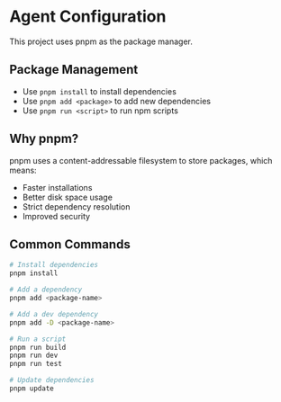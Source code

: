 # Agent Configuration

This project uses pnpm as the package manager.

## Package Management

- Use `pnpm install` to install dependencies
- Use `pnpm add <package>` to add new dependencies
- Use `pnpm run <script>` to run npm scripts

## Why pnpm?

pnpm uses a content-addressable filesystem to store packages, which means:

- Faster installations
- Better disk space usage
- Strict dependency resolution
- Improved security

## Common Commands

```bash
# Install dependencies
pnpm install

# Add a dependency
pnpm add <package-name>

# Add a dev dependency
pnpm add -D <package-name>

# Run a script
pnpm run build
pnpm run dev
pnpm run test

# Update dependencies
pnpm update
```